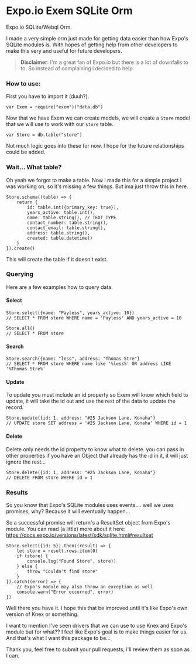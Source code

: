 Expo.io Exem SQLite Orm
===================

Expo.io SQLite/Webql Orm.

I made a very simple orm just made for getting data easier than how Expo's SQLite modules is. With hopes of getting help from other developers to make this very and useful for future developers.

> **Disclaimer**: I'm a great fan of Expo.io but there is a lot of downfalls to to. So instead of complaining i decided to help. 

### How to use:

First you have to import it (duuh?).
```
var Exem = require("exem")("data.db")
```

Now that we have Exem we can create models,  we will create a `Store` model that we will use to work with our `store` table.
```
var Store = db.table("store")
```
Not much logic goes into these for now. I hope for the future relationships could be added.

### Wait... What table?
Oh yeah we forgot to make a table. Now i made this for a simple project I was working on, so it's missing a few things. But ima just throw this in here.

```
Store.schema((table) => {
    return {
        id: table.int({primary_key: true}),
        years_active: table.int(),
        name: table.string(), // TEXT TYPE
        contact_number: table.string(),
        contact_email: table.string(),
        address: table.string(),
        created: table.datetime()
    }
}).create()
```

This will create the table if it doesn't exist.

### Querying

Here are a few examples how to query data.

#### Select
```
Store.select({name: "Payless", years_active: 10})
// SELECT * FROM store WHERE name = 'Payless' AND years_active = 10
```
```
Store.all()
// SELECT * FROM store
```

#### Search
```
Store.search({name: "less", address: "Thomas Stre"}
// SELECT * FROM store WHERE name like '%less%' OR address LIKE '%Thomas Stre%'
```

#### Update
To update you must include an id property so Exem will know which field to update, it will take the id out and use the rest of the data to update the record.
```
Store.update({id: 1, address: "#25 Jackson Lane, Konaha"}
// UPDATE store SET address = '#25 Jackson Lane, Konaha' WHERE id = 1
```

#### Delete
Delete only needs the id property to know what to delete. you can pass in other properties if you have an Object that already has the id in it, it will just ignore the rest...
```
Store.delete({id: 1, address: "#25 Jackson Lane, Konaha"}
// DELETE FROM store WHERE id = 1
```

### Results

So you know that Expo's SQLite modules uses events.... well we uses promises, why? Because it will eventually happen...

So a successful promise will return's a ResultSet object from Expo's module. You can read (a little) more about it here: https://docs.expo.io/versions/latest/sdk/sqlite.html#resultset

```
Store.select({id: 5}).then((result) => {
    let store = result.rows.item(0)
    if (store) {
        console.log("Found Store", store))
    } else {
        throw "Couldn't find store"
    }		
}).catch((error) => {
    // Expo's module may also throw an exception as well
    console.warn("Error occurred", error) 
})
```

Well there you have it. I hope this that be improved until it's like Expo's own version of Knex or something.

I want to mention I've seen drivers that we can use to use Knex and Expo's module but for what?? I feel like Expo's goal is to make things easier for us. And that's what I want this package to be...

Thank you, feel free to submit your pull requests, i'll review them as soon as I can.
